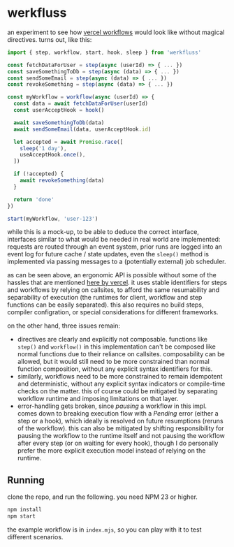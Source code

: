 # werkfluss

an experiment to see how [vercel workflows](https://useworkflow.dev) would look like
without magical directives. turns out, like this:

```js
import { step, workflow, start, hook, sleep } from 'werkfluss'

const fetchDataForUser = step(async (userId) => { ... })
const saveSomethingToDb = step(async (data) => { ... })
const sendSomeEmail = step(async (data) => { ... })
const revokeSomething = step(async (data) => { ... })

const myWorkflow = workflow(async (userId) => {
  const data = await fetchDataForUser(userId)
  const userAcceptHook = hook()

  await saveSomethingToDb(data)
  await sendSomeEmail(data, userAcceptHook.id)

  let accepted = await Promise.race([
    sleep('1 day'),
    useAcceptHook.once(),
  ])

  if (!accepted) {
    await revokeSomething(data)
  }

  return 'done'
})

start(myWorkflow, 'user-123')
```

while this is a mock-up, to be able to deduce the correct interface, interfaces similar to what would
be needed in real world are implemented: requests are routed through an event system, prior runs are logged
into an event log for future cache / state updates, even the `sleep()` method is implemented via passing
messages to a (potentially external) job scheduler.

as can be seen above, an ergonomic API is possible without some of the hassles that are mentioned
[here by vercel](https://useworkflow.dev/docs/how-it-works/understanding-directives). it uses stable
identifiers for steps and workflows by relying on callsites, to afford the same resumability and separability
of execution (the runtimes for client, workflow and step functions can be easily separated). this also requires
no build steps, compiler configration, or special considerations for different frameworks.

on the other hand, three issues remain:

- directives are clearly and explicitly not composable. functions like `step()` and `workflow()` in this implementation can't be composed like normal functions due to their reliance on callsites. composability can be allowed, but it would still need to be more constrained than normal function composition, without any explicit syntax identifiers for this.
- similarly, workflows need to be more constrained to remain idempotent and deterministic, without any explicit syntax indicators or compile-time checks on the matter. this of course could be mitigated by separating workflow runtime and imposing limitations on that layer.
- error-handling gets broken, since _pausing_ a workflow in this impl. comes down to breaking execution flow with a _Pending_ error (either a step or a hook), which ideally is resolved on future resumptions (reruns of the workflow). this can also be mitigated by shifting responsibility for pausing the workflow to the runtime itself and not pausing the workflow after every step (or on waiting for every hook), though I do personally prefer the more explicit execution model instead of relying on the runtime.

## Running

clone the repo, and run the following. you need NPM 23 or higher.

```bash
npm install
npm start
```

the example workflow is in `index.mjs`, so you can play with it to test different scenarios.

<br><br>